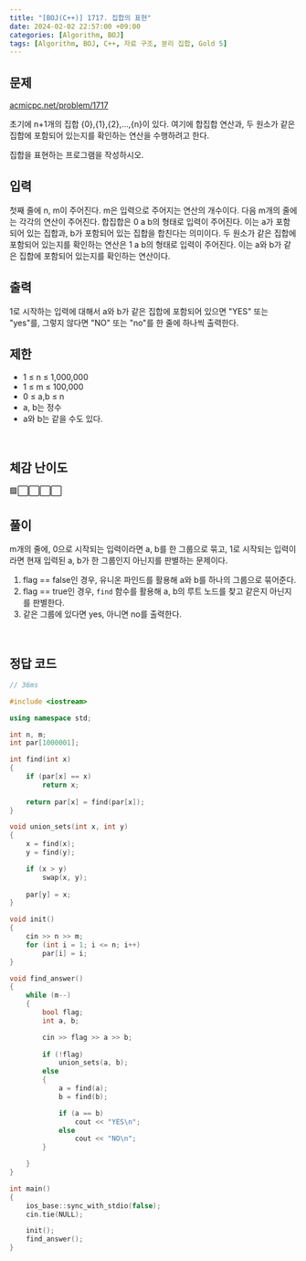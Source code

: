 ```yaml
---
title: "[BOJ(C++)] 1717. 집합의 표현"
date: 2024-02-02 22:57:00 +09:00
categories: [Algorithm, BOJ]
tags: [Algorithm, BOJ, C++, 자료 구조, 분리 집합, Gold 5]
---
```

## **문제**
[acmicpc.net/problem/1717](https://www.acmicpc.net/problem/1717)

초기에 n+1개의 집합 {0},{1},{2},...,{n}이 있다. 여기에 합집합 연산과, 두 원소가 같은 집합에 포함되어 있는지를 확인하는 연산을 수행하려고 한다.

집합을 표현하는 프로그램을 작성하시오.
<br>

## **입력**
첫째 줄에 n, m이 주어진다. m은 입력으로 주어지는 연산의 개수이다. 다음 m개의 줄에는 각각의 연산이 주어진다. 합집합은 0 a b의 형태로 입력이 주어진다. 이는 a가 포함되어 있는 집합과, b가 포함되어 있는 집합을 합친다는 의미이다. 두 원소가 같은 집합에 포함되어 있는지를 확인하는 연산은 1 a b의 형태로 입력이 주어진다. 이는 a와 b가 같은 집합에 포함되어 있는지를 확인하는 연산이다.
<br>

## **출력**
1로 시작하는 입력에 대해서 a와 b가 같은 집합에 포함되어 있으면 "YES" 또는 "yes"를, 그렇지 않다면 "NO" 또는 "no"를 한 줄에 하나씩 출력한다.
<br>

## **제한**
- 1 ≤ n ≤ 1,000,000
- 1 ≤ m ≤ 100,000
- 0 ≤ a,b ≤ n
- a, b는 정수
- a와 b는 같을 수도 있다.
<br>

## **체감 난이도**
🟩⬜⬜⬜⬜
<br>

## **풀이**
m개의 줄에, 0으로 시작되는 입력이라면 a, b를 한 그룹으로 묶고, 1로 시작되는 입력이라면 현재 입력된 a, b가 한 그룹인지 아닌지를 판별하는 문제이다.

1. flag == false인 경우, 유니온 파인드를 활용해 a와 b를 하나의 그룹으로 묶어준다.
2. flag == true인 경우, `find` 함수를 활용해 a, b의 루트 노드를 찾고 같은지 아닌지를 판별한다.
3. 같은 그룹에 있다면 yes, 아니면 no를 출력한다.
<br>

## **정답 코드**
```c++
// 36ms

#include <iostream>

using namespace std;

int n, m;
int par[1000001];

int find(int x)
{
    if (par[x] == x)
        return x;
    
    return par[x] = find(par[x]);
}

void union_sets(int x, int y)
{
    x = find(x);
    y = find(y);

    if (x > y)
        swap(x, y);
    
    par[y] = x;
}

void init()
{
    cin >> n >> m;
    for (int i = 1; i <= n; i++)
        par[i] = i;
}

void find_answer()
{
    while (m--)
    {
        bool flag;
        int a, b;

        cin >> flag >> a >> b;
        
        if (!flag)
            union_sets(a, b);
        else
        {
            a = find(a);
            b = find(b);

            if (a == b)
                cout << "YES\n";
            else
                cout << "NO\n";
        }

    }
}

int main()
{
    ios_base::sync_with_stdio(false);
    cin.tie(NULL);

    init();
    find_answer();
}
```
